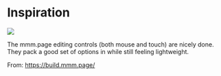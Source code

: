 # Inspiration

![](https://db-feed.s3.amazonaws.com/legacy/Screenshot-2021-07-28-1.38.03-PM-1627493993.png)

The mmm.page editing controls (both mouse and touch) are nicely done. They pack a good set of options in while still feeling lightweight. 

From: https://build.mmm.page/